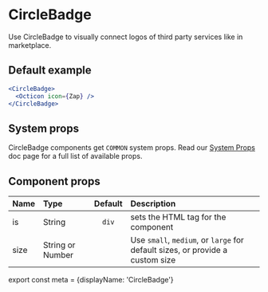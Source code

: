 # CircleBadge

Use CircleBadge to visually connect logos of third party services like in marketplace.

## Default example

```.jsx
<CircleBadge>
  <Octicon icon={Zap} />
</CircleBadge>
```

## System props

CircleBadge components get `COMMON` system props. Read our [System Props](/components/docs/system-props) doc page for a full list of available props.

## Component props

| Name | Type | Default | Description |
| :- | :- | :-: | :- |
| is | String | `div` | sets the HTML tag for the component |
| size | String or Number | | Use `small`, `medium`, or `large` for default sizes, or provide a custom size |



export const meta = {displayName: 'CircleBadge'}
